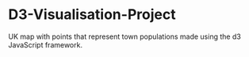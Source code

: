 # D3-Visualisation-Project
UK map with points that represent town populations made using the d3 JavaScript framework.
